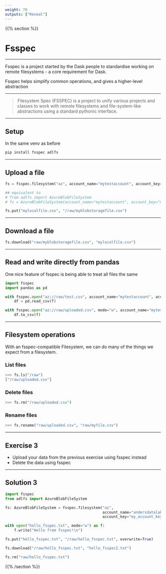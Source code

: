 ```yaml
---
weight: 70
outputs: ["Reveal"]
---
```


{{% section %}}

# Fsspec

---

Fsspec is a project started by the Dask people to standardise working on remote filesystems - a core requirement for Dask.

Fsspec helps simplify common operations, and gives a higher-level abstraction

---

> Filesystem Spec (FSSPEC) is a project to unify various projects and classes to work with remote filesystems and file-system-like abstractions using a standard pythonic interface.

---

## Setup

In the same venv as before

```bash
pip install fsspec adlfs
```

---

## Upload a file

```python
fs = fsspec.filesystem("az", account_name="mytestaccount", account_key="mytoken")

## equivalent to
# from adlfs import AzureBlobFileSystem
# fs = AzureBlobFileSystem(account_name="mytestaccount", account_key="mytoken")

fs.put("mylocalfile.csv", "/raw/myblobstoragefile.csv")
```

---

## Download a file

```python
fs.download("raw/myblobstoragefile.csv", "mylocalfile.csv")
```

---

## Read and write directly from pandas

One nice feature of fsspec is being able to treat all files the same

```python
import fsspec
import pandas as pd

with fsspec.open("az://raw/test.csv", account_name="mytestaccount", account_key="mytoken") as f:
    df = pd.read_csv(f)

with fsspec.open("az://raw/uploaded.csv", mode="w", account_name="mytestaccount", account_key="mytoken") as f:
    df.to_csv(f)
```

---

## Filesystem operations

With an fsspec-compatible Filesystem, we can do many of the things we expect from a filesystem.

### List files

```python
>>> fs.ls("/raw")
["/raw/uploaded.csv"]
```

### Delete files

```python
>>> fs.rm("/raw/uploaded.csv")
```

### Rename files

```python
>>> fs.rename("raw/uploaded.csv", "raw/myfile.csv")
```

---

## Exercise 3

- Upload your data from the previous exercise using fsspec instead
- Delete the data using fsspec

---

## Solution 3

```python
import fsspec
from adlfs import AzureBlobFileSystem

fs: AzureBlobFileSystem = fsspec.filesystem("az",
                                            account_name="andersdatalake",
                                            account_key="my_account_key")

with open("hello_fsspec.txt", mode="w") as f:
    f.write("Hello from fsspec!\n")

fs.put("hello_fsspec.txt", "/raw/hello_fsspec.txt", overwrite=True)

fs.download("/raw/hello_fsspec.txt", "hello_fsspec2.txt")

fs.rm("raw/hello_fsspec.txt")
```

{{% /section %}}